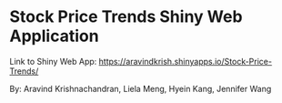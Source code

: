# Stock Price Trends Shiny Web Application
Link to Shiny Web App: https://aravindkrish.shinyapps.io/Stock-Price-Trends/

By: Aravind Krishnachandran, Liela Meng, Hyein Kang, Jennifer Wang
